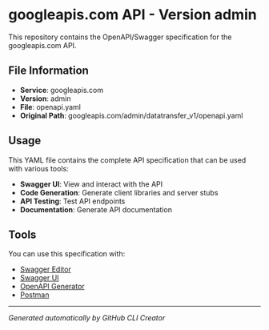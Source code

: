 # googleapis.com API - Version admin

This repository contains the OpenAPI/Swagger specification for the googleapis.com API.

## File Information

- **Service**: googleapis.com
- **Version**: admin
- **File**: openapi.yaml
- **Original Path**: googleapis.com/admin/datatransfer_v1/openapi.yaml

## Usage

This YAML file contains the complete API specification that can be used with various tools:

- **Swagger UI**: View and interact with the API
- **Code Generation**: Generate client libraries and server stubs
- **API Testing**: Test API endpoints
- **Documentation**: Generate API documentation

## Tools

You can use this specification with:

- [Swagger Editor](https://editor.swagger.io/)
- [Swagger UI](https://swagger.io/tools/swagger-ui/)
- [OpenAPI Generator](https://openapi-generator.tech/)
- [Postman](https://www.postman.com/)

---

*Generated automatically by GitHub CLI Creator*
